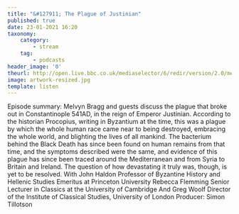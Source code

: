 ```yaml
---
title: "&#127911; The Plague of Justinian"
published: true
date: 23-01-2021 16:20
taxonomy:
    category:
        - stream
    tag:
        - podcasts
header_image: '0'
theurl: http://open.live.bbc.co.uk/mediaselector/6/redir/version/2.0/mediaset/audio-nondrm-download/proto/http/vpid/p094j17n.mp3
image: artwork-resized.jpg
template: listen
--- 
```

Episode summary: Melvyn Bragg and guests discuss the plague that broke out in Constantinople 541AD, in the reign of Emperor Justinian. According to the historian Procopius, writing in Byzantium at the time, this was a plague by which the whole human race came near to being destroyed, embracing the whole world, and blighting the lives of all mankind. The bacterium behind the Black Death has since been found on human remains from that time, and the symptoms described were the same, and evidence of this plague has since been traced around the Mediterranean and from Syria to Britain and Ireland. The question of how devastating it truly was, though, is yet to be resolved. With John Haldon Professor of Byzantine History and Hellenic Studies Emeritus at Princeton University Rebecca Flemming Senior Lecturer in Classics at the University of Cambridge And Greg Woolf Director of the Institute of Classical Studies, University of London Producer: Simon Tillotson
